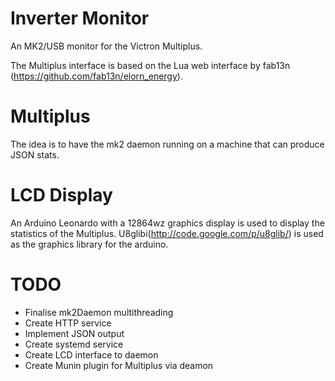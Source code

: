 Inverter Monitor
=================
An MK2/USB monitor for the Victron Multiplus.

The Multiplus interface is based on the Lua web interface by fab13n (https://github.com/fab13n/elorn_energy).

Multiplus
=========
The idea is to have the mk2 daemon running on a machine that can produce JSON stats.

LCD Display
==========
An Arduino Leonardo with a 12864wz graphics display is used to display the statistics of the Multiplus. U8glibi(http://code.google.com/p/u8glib/) is used as the graphics library for the arduino.

TODO
====

* Finalise mk2Daemon multithreading
* Create HTTP service
* Implement JSON output
* Create systemd service
* Create LCD interface to daemon
* Create Munin plugin for Multiplus via deamon

 
